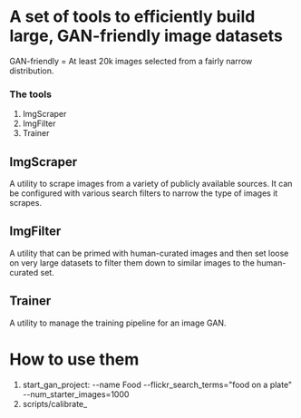 # A set of tools to efficiently build large, GAN-friendly image datasets
GAN-friendly = At least 20k images selected from a fairly narrow distribution.

### The tools
1. ImgScraper
2. ImgFilter
3. Trainer

## ImgScraper
A utility to scrape images from a variety of publicly available sources. It can be configured with various search filters to narrow the type of images it scrapes.

## ImgFilter
A utility that can be primed with human-curated images and then set loose on very large datasets to filter them down to similar images to the human-curated set.

## Trainer
A utility to manage the training pipeline for an image GAN.


# How to use them
1. start_gan_project: --name Food --flickr_search_terms="food on a plate" --num_starter_images=1000
2. scripts/calibrate_
